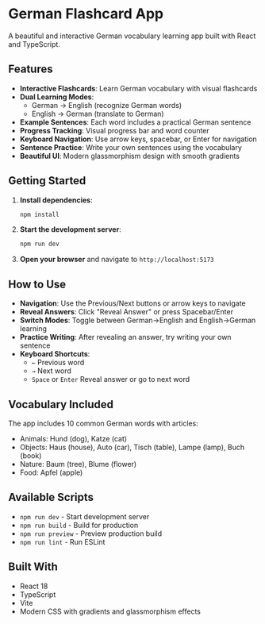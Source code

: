 # German Flashcard App

A beautiful and interactive German vocabulary learning app built with React and TypeScript.

## Features

- **Interactive Flashcards**: Learn German vocabulary with visual flashcards
- **Dual Learning Modes**: 
  - German → English (recognize German words)
  - English → German (translate to German)
- **Example Sentences**: Each word includes a practical German sentence
- **Progress Tracking**: Visual progress bar and word counter
- **Keyboard Navigation**: Use arrow keys, spacebar, or Enter for navigation
- **Sentence Practice**: Write your own sentences using the vocabulary
- **Beautiful UI**: Modern glassmorphism design with smooth gradients

## Getting Started

1. **Install dependencies**:
   ```bash
   npm install
   ```

2. **Start the development server**:
   ```bash
   npm run dev
   ```

3. **Open your browser** and navigate to `http://localhost:5173`

## How to Use

- **Navigation**: Use the Previous/Next buttons or arrow keys to navigate
- **Reveal Answers**: Click "Reveal Answer" or press Spacebar/Enter
- **Switch Modes**: Toggle between German→English and English→German learning
- **Practice Writing**: After revealing an answer, try writing your own sentence
- **Keyboard Shortcuts**:
  - `←` Previous word
  - `→` Next word  
  - `Space` or `Enter` Reveal answer or go to next word

## Vocabulary Included

The app includes 10 common German words with articles:
- Animals: Hund (dog), Katze (cat)
- Objects: Haus (house), Auto (car), Tisch (table), Lampe (lamp), Buch (book)
- Nature: Baum (tree), Blume (flower)
- Food: Apfel (apple)

## Available Scripts

- `npm run dev` - Start development server
- `npm run build` - Build for production
- `npm run preview` - Preview production build
- `npm run lint` - Run ESLint

## Built With

- React 18
- TypeScript
- Vite
- Modern CSS with gradients and glassmorphism effects 